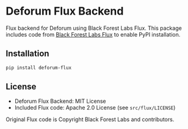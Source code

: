 # Deforum Flux Backend

Flux backend for Deforum using Black Forest Labs Flux. This package includes code from [Black Forest Labs Flux](https://github.com/black-forest-labs/flux) to enable PyPI installation.

## Installation

```bash
pip install deforum-flux
```

## License

- Deforum Flux Backend: MIT License
- Included Flux code: Apache 2.0 License (see `src/flux/LICENSE`)

Original Flux code is Copyright Black Forest Labs and contributors.